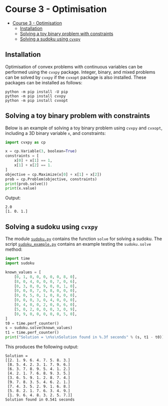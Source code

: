 # Course 3 - Optimisation

- [Course 3 - Optimisation](#course-3---optimisation)
  - [Installation](#installation)
  - [Solving a toy binary problem with constraints](#solving-a-toy-binary-problem-with-constraints)
  - [Solving a sudoku using `cvxpy`](#solving-a-sudoku-using-cvxpy)

## Installation

Optimisation of convex problems with continuous variables can be performed using the `cvxpy` package. Integer, binary, and mixed problems can be solved by `cvxpy` if the `cvxopt` package is also installed. These packages can be installed as follows:

```
python -m pip install -U pip
python -m pip install cvxpy
python -m pip install cvxopt
```

## Solving a toy binary problem with constraints

Below is an example of solving a toy binary problem using `cvxpy` and `cvxopt`, including a 3D binary variable `x`, and constraints:

```python
import cvxpy as cp

x = cp.Variable(3, boolean=True)
constraints = [
    x[0] + x[1] == 1,
    x[1] + x[2] == 1.
]
objective = cp.Maximize(x[0] + x[1] + x[2])
prob = cp.Problem(objective, constraints)
print(prob.solve())
print(x.value)
```

Output:

```
2.0
[1. 0. 1.]
```

## Solving a sudoku using `cvxpy`

The module [`sudoku.py`](./sudoku_example.py) contains the function `solve` for solving a sudoku. The script [`sudoku_example.py`](./sudoku_example.py) contains an example testing the `sudoku.solve` method:

```python
import time
import sudoku

known_values = [
    [0, 1, 0, 0, 0, 0, 0, 8, 0],
    [8, 0, 4, 0, 0, 0, 7, 0, 6],
    [0, 3, 0, 0, 9, 0, 0, 1, 0],
    [0, 0, 0, 7, 0, 8, 0, 0, 0],
    [0, 0, 5, 0, 1, 0, 8, 0, 0],
    [0, 0, 0, 3, 0, 4, 0, 0, 0],
    [0, 4, 0, 0, 2, 0, 0, 6, 0],
    [5, 0, 2, 0, 0, 0, 3, 0, 9],
    [0, 9, 0, 0, 0, 0, 0, 5, 0],
]
t0 = time.perf_counter()
s = sudoku.solve(known_values)
t1 = time.perf_counter()
print("Solution = \n%s\nSolution found in %.3f seconds" % (s, t1 - t0))
```

This produces the following output:

```
Solution =
[[2. 1. 9. 6. 4. 7. 5. 8. 3.]
 [8. 5. 4. 2. 3. 1. 7. 9. 6.]
 [6. 3. 7. 8. 9. 5. 4. 1. 2.]
 [4. 2. 1. 7. 6. 8. 9. 3. 5.]
 [3. 6. 5. 9. 1. 2. 8. 7. 4.]
 [9. 7. 8. 3. 5. 4. 6. 2. 1.]
 [7. 4. 3. 5. 2. 9. 1. 6. 8.]
 [5. 8. 2. 1. 7. 6. 3. 4. 9.]
 [1. 9. 6. 4. 8. 3. 2. 5. 7.]]
Solution found in 0.541 seconds
```
